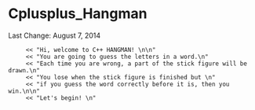 # Cplusplus_Hangman

Last Change: August 7, 2014

         << "Hi, welcome to C++ HANGMAN! \n\n"
         << "You are going to guess the letters in a word.\n"
         << "Each time you are wrong, a part of the stick figure will be drawn.\n"
         << "You lose when the stick figure is finished but \n"
         << "if you guess the word correctly before it is, then you win.\n\n"
         << "Let's begin! \n"
